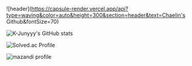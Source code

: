 ![header](https://capsule-render.vercel.app/api?type=waving&color=auto&height=300&section=header&text=Chaelin's Github&fontSize=70)

![K-Junyyy's GitHub stats](https://github-readme-stats.vercel.app/api?username=chaedev3&show_icons=true&theme=gruvbox)  



![Solved.ac Profile](<http://mazassumnida.wtf/api/v2/generate_badge?boj=chaelin2231>)

![mazandi profile](<http://mazandi.herokuapp.com/api?handle=chaelin2231&theme=warm>)









<!--
**chaedev3/chaedev3** is a ✨ _special_ ✨ repository because its `README.md` (this file) appears on your GitHub profile.

Here are some ideas to get you started:

- 🔭 I’m currently working on ...
- 🌱 I’m currently learning ...
- 👯 I’m looking to collaborate on ...
- 🤔 I’m looking for help with ...
- 💬 Ask me about ...
- 📫 How to reach me: ...
- 😄 Pronouns: ...
- ⚡ Fun fact: ...
-->
